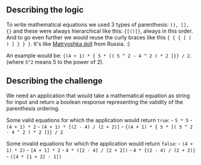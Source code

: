 ## Describing the logic

To write mathematical equations we used 3 types of parenthesis: `(), [], {}` and these were always hierarchical like this: `{[()]}`, always in this order. And to go even further we would reuse the curly braces like this `{ { { [ ( ) ] } } }`. It's like [Matryoshka doll](https://en.wikipedia.org/wiki/Matryoshka_doll) from Russia. :)

An example would be: `{(4 + 1) * { 5 * [( 5 ^ 2 - 4 ^ 2 ) * 2 ]}} / 2`. (where `5^2` means 5 to the power of 2).

## Describing the challenge

We need an application that would take a mathematical equation as string for input and return a boolean response representing the validity of the parenthesis ordering.

Some valid equations for which the application would return `true`:
    - `5 * 5`
    - `(4 + 1) * 2`
    - `(4 + 1) * [(2 - 4) / (2 + 2)]`
    - `{(4 + 1) * { 5 * [( 5 ^ 2 - 4 ^ 2 ) * 2 ]}} / 2`

Some invalid equations for which the application would return `false`:
    - `(4 + 1) * 2)`
    - `[4 + 1] * 2`
    - `4 * ([2 - 4] / [2 + 2])`
    - `4 * {(2 - 4) / (2 + 2)}`
    - `([4 * [1 + 2] - 1])`
